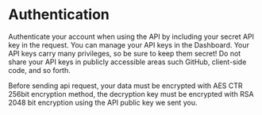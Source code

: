 # Authentication

Authenticate your account when using the API by including your secret API key in the request. You can manage your API keys in the Dashboard. Your API keys carry many privileges, so be sure to keep them secret! Do not share your API keys in publicly accessible areas such GitHub, client-side code, and so forth.

Before sending api request, your data must be encrypted with AES CTR 256bit encryption method, the decryption key must be encrypted with RSA 2048 bit encryption using the API public key we sent you.